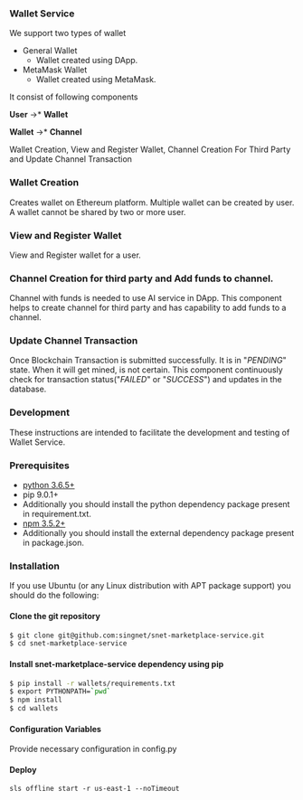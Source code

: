 ### Wallet Service

We support two types of wallet
* General Wallet
	* Wallet created using DApp.
* MetaMask Wallet
	* Wallet created using MetaMask.

It consist of following components

**User**  &rarr;* **Wallet**

**Wallet**  &rarr;* **Channel**

Wallet Creation, View and Register Wallet, Channel Creation For Third Party and Update Channel Transaction

### Wallet Creation

Creates wallet on Ethereum platform. Multiple wallet can be created by user. A wallet cannot be shared by two or more user.

### View and Register Wallet

View and Register wallet for a user.

### Channel Creation for third party and Add funds to channel.

Channel with funds is needed to use AI service in DApp. This component helps to create channel for third party and has capability to add funds to a channel.

### Update Channel Transaction

Once Blockchain Transaction is submitted successfully. It is in "*PENDING*" state. When it will get mined, is not certain. This component continuously check for transaction status("*FAILED*" or "*SUCCESS*") and updates in the database.
### Development
These instructions are intended to facilitate the development and testing of Wallet Service.

### Prerequisites

* [python 3.6.5+](https://www.python.org/downloads/)
* pip 9.0.1+
* Additionally you should install the python dependency package present in requirement.txt.
* [npm 3.5.2+](#)
* Additionally you should install the external dependency package present in package.json.

### Installation
If you use Ubuntu (or any Linux distribution with APT package support) you should do the following:

#### Clone the git repository
```bash
$ git clone git@github.com:singnet/snet-marketplace-service.git
$ cd snet-marketplace-service
```

#### Install snet-marketplace-service dependency using pip
```bash
$ pip install -r wallets/requirements.txt
$ export PYTHONPATH=`pwd`
$ npm install
$ cd wallets
```
#### Configuration Variables
Provide necessary configuration in config.py

#### Deploy
```sls offline start -r us-east-1 --noTimeout```
